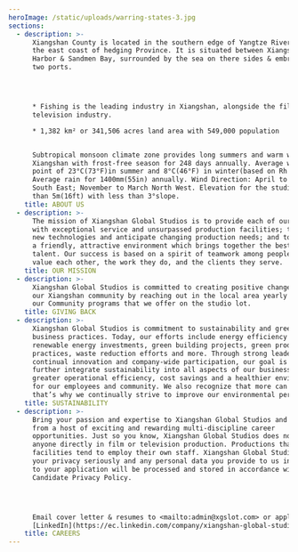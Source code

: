 ```yaml
---
heroImage: /static/uploads/warring-states-3.jpg
sections:
  - description: >-
      Xiangshan County is located in the southern edge of Yangtze River Delta &
      the east coast of hedging Province. It is situated between Xiangshan
      Harbor & Sandmen Bay, surrounded by the sea on there sides & embraced by
      two ports.




      * Fishing is the leading industry in Xiangshan, alongside the film &
      television industry.

      * 1,382 km² or 341,506 acres land area with 549,000 population


      Subtropical monsoon climate zone provides long summers and warm winters in
      Xiangshan with frost-free season for 248 days annually. Average with dew
      point of 23°C(73°F)in summer and 8°C(46°F) in winter(based on Rh 80%).
      Average rain for 1400mm(55in) annually. Wind Direction: April to October
      South East; November to March North West. Elevation for the studio is less
      than 5m(16ft) with less than 3°slope.
    title: ABOUT US
  - description: >-
      The mission of Xiangshan Global Studios is to provide each of our clients
      with exceptional service and unsurpassed production facilities; to embrace
      new technologies and anticipate changing production needs; and to provide
      a friendly, attractive environment which brings together the best creative
      talent. Our success is based on a spirit of teamwork among people who
      value each other, the work they do, and the clients they serve.
    title: OUR MISSION
  - description: >-
      Xiangshan Global Studios is committed to creating positive change within
      our Xiangshan community by reaching out in the local area yearly though
      our Community programs that we offer on the studio lot.
    title: GIVING BACK
  - description: >-
      Xiangshan Global Studios is commitment to sustainability and green studio
      business practices. Today, our efforts include energy efficiency programs,
      renewable energy investments, green building projects, green production
      practices, waste reduction efforts and more. Through strong leadership,
      continual innovation and company-wide participation, our goal is to
      further integrate sustainability into all aspects of our business for
      greater operational efficiency, cost savings and a healthier environment
      for our employees and community. We also recognize that more can be done;
      that’s why we continually strive to improve our environmental performance.
    title: SUSTAINABILITY
  - description: >-
      Bring your passion and expertise to Xiangshan Global Studios and choose
      from a host of exciting and rewarding multi-discipline career
      opportunities. Just so you know, Xiangshan Global Studios does not employ
      anyone directly in film or television production. Productions that use our
      facilities tend to employ their own staff. Xiangshan Global Studios takes
      your privacy seriously and any personal data you provide to us in relation
      to your application will be processed and stored in accordance with our
      Candidate Privacy Policy.




      Email cover letter & resumes to <mailto:admin@xgslot.com> or apply on
      [LinkedIn](https://ec.linkedin.com/company/xiangshan-global-studios)
    title: CAREERS
---
```



